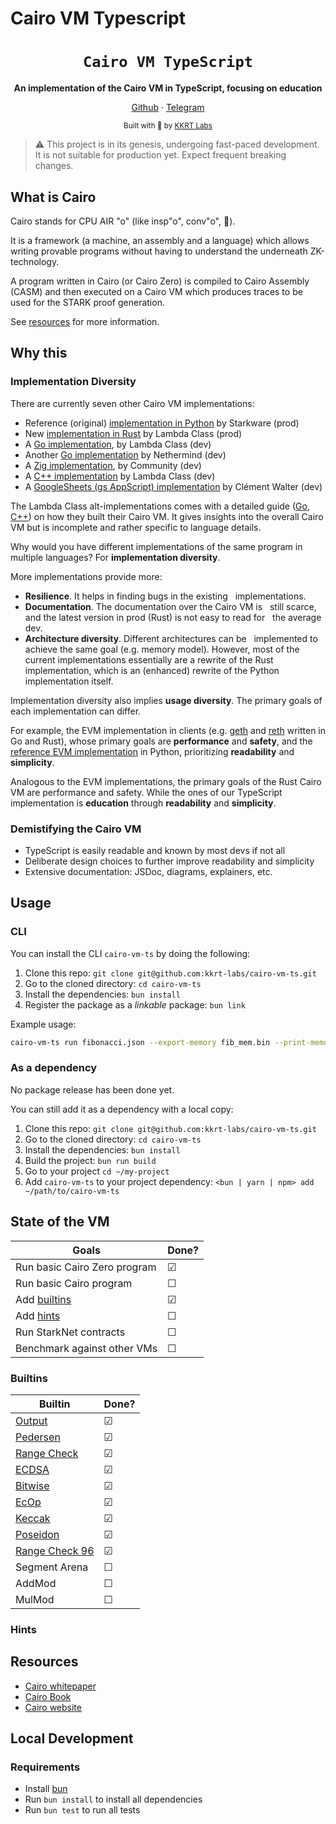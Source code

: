 # Cairo VM Typescript

<div align="center">
  <h1><code>Cairo VM TypeScript</code></h1>

<strong>An implementation of the Cairo VM in TypeScript, focusing on
education</strong>

[Github](https://github.com/kkrt-labs/cairo-vm-ts) ·
[Telegram](https://t.me/cairovmts)

<sub>Built with 🥕 by <a href="https://twitter.com/KakarotZkEvm">KKRT
Labs</a></sub>

</div>

> ⚠️ This project is in its genesis, undergoing fast-paced development. It is
> not suitable for production yet. Expect frequent breaking changes.

## What is Cairo

Cairo stands for CPU AIR "o" (like insp"o", conv"o", 🤔).

It is a framework (a machine, an assembly and a language) which allows writing
provable programs without having to understand the underneath ZK-technology.

A program written in Cairo (or Cairo Zero) is compiled to Cairo Assembly (CASM)
and then executed on a Cairo VM which produces traces to be used for the STARK
proof generation.

See [resources](#resources) for more information.

## Why this

### Implementation Diversity

There are currently seven other Cairo VM implementations:

- Reference (original)
  [implementation in Python](https://github.com/starkware-libs/cairo-lang) by
  Starkware (prod)
- New [implementation in Rust](https://github.com/lambdaclass/cairo-vm) by
  Lambda Class (prod)
- A [Go implementation](https://github.com/lambdaclass/cairo-vm_in_go), by
  Lambda Class (dev)
- Another [Go implementation](https://github.com/NethermindEth/cairo-vm-go) by
  Nethermind (dev)
- A
  [Zig implementation](https://github.com/keep-starknet-strange/ziggy-starkdust),
  by Community (dev)
- A [C++ implementation](https://github.com/lambdaclass/cairo-vm.c) by Lambda
  Class (dev)
- A
  [GoogleSheets (gs AppScript) implementation](https://github.com/ClementWalter/cairo-vm-gs)
  by Clément Walter (dev)

The Lambda Class alt-implementations comes with a detailed guide
([Go](https://github.com/lambdaclass/cairo-vm_in_go/blob/main/README.md#documentation),
[C++](https://github.com/lambdaclass/cairo-vm.c?tab=readme-ov-file#documentation))
on how they built their Cairo VM. It gives insights into the overall Cairo VM
but is incomplete and rather specific to language details.

Why would you have different implementations of the same program in multiple
languages? For **implementation diversity**.

More implementations provide more:

- **Resilience**. It helps in finding bugs in the existing   implementations.
- **Documentation**. The documentation over the Cairo VM is   still scarce, and
  the latest version in prod (Rust) is not easy to read for   the average dev.
- **Architecture diversity**. Different architectures can be   implemented to
  achieve the same goal (e.g. memory model). However, most of the current
  implementations essentially are a rewrite of the Rust implementation, which is
  an (enhanced) rewrite of the Python implementation itself.

Implementation diversity also implies **usage diversity**. The primary goals of
each implementation can differ.

For example, the EVM implementation in clients (e.g.
[geth](https://geth.ethereum.org/) and
[reth](https://github.com/paradigmxyz/reth) written in Go and Rust), whose
primary goals are **performance** and **safety**, and the
[reference EVM implementation](https://github.com/ethereum/execution-specs/?tab=readme-ov-file#execution-specification-work-in-progress)
in Python, prioritizing **readability** and **simplicity**.

Analogous to the EVM implementations, the primary goals of the Rust Cairo VM are
performance and safety. While the ones of our TypeScript implementation is
**education** through **readability** and **simplicity**.

### Demistifying the Cairo VM

- TypeScript is easily readable and known by most devs if not all
- Deliberate design choices to further improve readability and simplicity
- Extensive documentation: JSDoc, diagrams, explainers, etc.

## Usage

### CLI

You can install the CLI `cairo-vm-ts` by doing the following:

1. Clone this repo: `git clone git@github.com:kkrt-labs/cairo-vm-ts.git`
2. Go to the cloned directory: `cd cairo-vm-ts`
3. Install the dependencies: `bun install`
4. Register the package as a _linkable_ package: `bun link`

Example usage:

```bash
cairo-vm-ts run fibonacci.json --export-memory fib_mem.bin --print-memory --print-output
```

### As a dependency

No package release has been done yet.

You can still add it as a dependency with a local copy:

1. Clone this repo: `git clone git@github.com:kkrt-labs/cairo-vm-ts.git`
2. Go to the cloned directory: `cd cairo-vm-ts`
3. Install the dependencies: `bun install`
4. Build the project: `bun run build`
5. Go to your project `cd ~/my-project`
6. Add `cairo-vm-ts` to your project dependency:
   `<bun | yarn | npm> add ~/path/to/cairo-vm-ts`

## State of the VM

| Goals                        | Done?   |
| ---------------------------- | ------- |
| Run basic Cairo Zero program | &#9745; |
| Run basic Cairo program      | &#9744; |
| Add [builtins](#builtins)    | &#9745; |
| Add [hints](#hints)          | &#9744; |
| Run StarkNet contracts       | &#9744; |
| Benchmark against other VMs  | &#9744; |

<!-- TODO: Add the state of each section of the VM and a small explainer of their purpose (VM core, hints, builtins, runner...) -->

### Builtins

| Builtin                                                              | Done?   |
| -------------------------------------------------------------------- | ------- |
| [Output](https://github.com/kkrt-labs/cairo-vm-ts/issues/65)         | &#9745; |
| [Pedersen](https://github.com/kkrt-labs/cairo-vm-ts/issues/70)       | &#9745; |
| [Range Check](https://github.com/kkrt-labs/cairo-vm-ts/issues/68)    | &#9745; |
| [ECDSA](https://github.com/kkrt-labs/cairo-vm-ts/issues/67)          | &#9745; |
| [Bitwise](https://github.com/kkrt-labs/cairo-vm-ts/issues/62)        | &#9745; |
| [EcOp](https://github.com/kkrt-labs/cairo-vm-ts/issues/66)           | &#9745; |
| [Keccak](https://github.com/kkrt-labs/cairo-vm-ts/issues/69)         | &#9745; |
| [Poseidon](https://github.com/kkrt-labs/cairo-vm-ts/issues/71)       | &#9745; |
| [Range Check 96](https://github.com/kkrt-labs/cairo-vm-ts/issues/81) | &#9745; |
| Segment Arena                                                        | &#9744; |
| AddMod                                                               | &#9744; |
| MulMod                                                               | &#9744; |

### Hints

<!-- Add a table with the hint list and state done/to be done -->
<!-- If the list is too long, maybe separate in chunks, put the list in an issue to track it and reference the issue here -->

<!-- TODO: Add a Benchmark section when process is nailed -->

## Resources

- [Cairo whitepaper](https://eprint.iacr.org/2021/1063)
- [Cairo Book](https://book.cairo-lang.org/)
- [Cairo website](https://www.cairo-lang.org/)

## Local Development

### Requirements

- Install [bun](https://bun.sh/)
- Run `bun install` to install all dependencies
- Run `bun test` to run all tests

<!-- TODO: Add Project Guidelines -->

